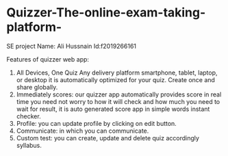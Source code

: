 # Quizzer-The-online-exam-taking-platform-
SE project
Name: Ali Hussnain
Id:f2019266161

Features of quizzer web app:
1.	All Devices, One Quiz
      Any delivery platform  smartphone, tablet, laptop, or desktop it is automatically optimized for your quiz. Create once and share globally. 
2.	Immediately scores: our quizzer app automatically provides score in real time you need not worry to how it will check and how much you need to wait for result, it is auto generated score app in simple words instant checker. 
3.	Profile: you can update profile by clicking on edit button.
4.	Communicate: in which you can communicate.
5.	Custom test: you can create, update and delete quiz accordingly syllabus.
